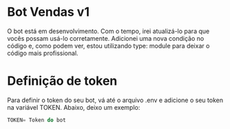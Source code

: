# Bot Vendas v1
O bot está em desenvolvimento. Com o tempo, irei atualizá-lo para que vocês possam usá-lo corretamente. Adicionei uma nova condição no código e, como podem ver, estou utilizando type: module para deixar o código mais profissional.

# Definição de token
Para definir o token do seu bot, vá até o arquivo .env e adicione o seu token na variável TOKEN. Abaixo, deixo um exemplo:

```js
TOKEN= Token do bot
```